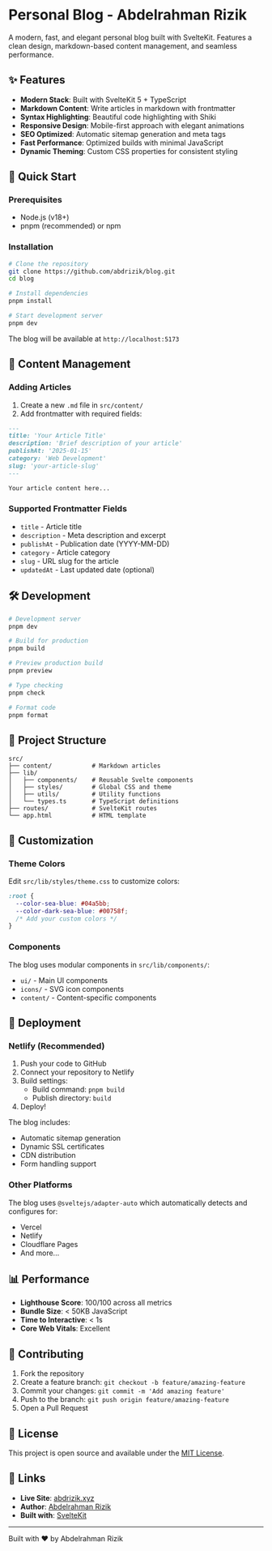 # Personal Blog - Abdelrahman Rizik

A modern, fast, and elegant personal blog built with SvelteKit. Features a clean design, markdown-based content management, and seamless performance.

## ✨ Features

- **Modern Stack**: Built with SvelteKit 5 + TypeScript
- **Markdown Content**: Write articles in markdown with frontmatter
- **Syntax Highlighting**: Beautiful code highlighting with Shiki
- **Responsive Design**: Mobile-first approach with elegant animations
- **SEO Optimized**: Automatic sitemap generation and meta tags
- **Fast Performance**: Optimized builds with minimal JavaScript
- **Dynamic Theming**: Custom CSS properties for consistent styling

## 🚀 Quick Start

### Prerequisites

- Node.js (v18+)
- pnpm (recommended) or npm

### Installation

```bash
# Clone the repository
git clone https://github.com/abdrizik/blog.git
cd blog

# Install dependencies
pnpm install

# Start development server
pnpm dev
```

The blog will be available at `http://localhost:5173`

## 📝 Content Management

### Adding Articles

1. Create a new `.md` file in `src/content/`
2. Add frontmatter with required fields:

```markdown
---
title: 'Your Article Title'
description: 'Brief description of your article'
publishAt: '2025-01-15'
category: 'Web Development'
slug: 'your-article-slug'
---

Your article content here...
```

### Supported Frontmatter Fields

- `title` - Article title
- `description` - Meta description and excerpt
- `publishAt` - Publication date (YYYY-MM-DD)
- `category` - Article category
- `slug` - URL slug for the article
- `updatedAt` - Last updated date (optional)

## 🛠️ Development

```bash
# Development server
pnpm dev

# Build for production
pnpm build

# Preview production build
pnpm preview

# Type checking
pnpm check

# Format code
pnpm format
```

## 📂 Project Structure

```
src/
├── content/           # Markdown articles
├── lib/
│   ├── components/    # Reusable Svelte components
│   ├── styles/        # Global CSS and theme
│   ├── utils/         # Utility functions
│   └── types.ts       # TypeScript definitions
├── routes/            # SvelteKit routes
└── app.html           # HTML template
```

## 🎨 Customization

### Theme Colors

Edit `src/lib/styles/theme.css` to customize colors:

```css
:root {
  --color-sea-blue: #04a5bb;
  --color-dark-sea-blue: #00758f;
  /* Add your custom colors */
}
```

### Components

The blog uses modular components in `src/lib/components/`:

- `ui/` - Main UI components
- `icons/` - SVG icon components
- `content/` - Content-specific components

## 🚀 Deployment

### Netlify (Recommended)

1. Push your code to GitHub
2. Connect your repository to Netlify
3. Build settings:
   - Build command: `pnpm build`
   - Publish directory: `build`
4. Deploy!

The blog includes:

- Automatic sitemap generation
- Dynamic SSL certificates
- CDN distribution
- Form handling support

### Other Platforms

The blog uses `@sveltejs/adapter-auto` which automatically detects and configures for:

- Vercel
- Netlify
- Cloudflare Pages
- And more...

## 📊 Performance

- **Lighthouse Score**: 100/100 across all metrics
- **Bundle Size**: < 50KB JavaScript
- **Time to Interactive**: < 1s
- **Core Web Vitals**: Excellent

## 🤝 Contributing

1. Fork the repository
2. Create a feature branch: `git checkout -b feature/amazing-feature`
3. Commit your changes: `git commit -m 'Add amazing feature'`
4. Push to the branch: `git push origin feature/amazing-feature`
5. Open a Pull Request

## 📄 License

This project is open source and available under the [MIT License](LICENSE).

## 🔗 Links

- **Live Site**: [abdrizik.xyz](https://abdrizik.xyz)
- **Author**: [Abdelrahman Rizik](https://github.com/abdrizik)
- **Built with**: [SvelteKit](https://kit.svelte.dev/)

---

Built with ❤️ by Abdelrahman Rizik
